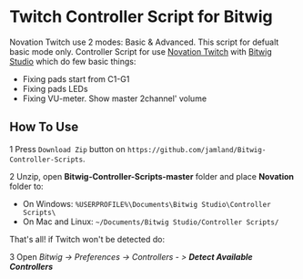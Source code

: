Twitch Controller Script for Bitwig
=========================

Novation Twitch use 2 modes: Basic & Advanced. This script for defualt basic mode only.
Controller Script for use [Novation Twitch](http://global.novationmusic.com/twitch) with [Bitwig Studio](http://www.bitwig.com/en/bitwig-studio/overview.html) which do few basic things:
+ Fixing pads start from C1-G1
+ Fixing pads LEDs
+ Fixing VU-meter. Show master 2channel' volume


## How To Use 

1 Press `Download Zip` button on `https://github.com/jamland/Bitwig-Controller-Scripts`.

2 Unzip, open **Bitwig-Controller-Scripts-master** folder and place **Novation** folder to:

- On Windows: `%USERPROFILE%\Documents\Bitwig Studio\Controller Scripts\`
- On Mac and Linux: `~/Documents/Bitwig Studio/Controller Scripts/`

That's all! 
if Twitch won't be detected do:

3 Open _Bitwig -> Preferences -> Controllers - > **Detect Available Controllers**_
